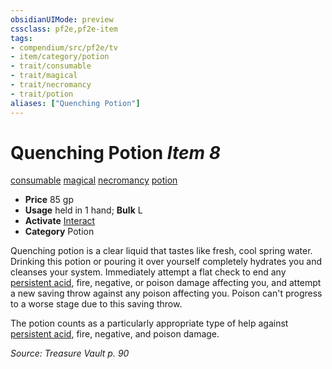 ```yaml
---
obsidianUIMode: preview
cssclass: pf2e,pf2e-item
tags:
- compendium/src/pf2e/tv
- item/category/potion
- trait/consumable
- trait/magical
- trait/necromancy
- trait/potion
aliases: ["Quenching Potion"]
---
```

# Quenching Potion *Item 8*  
[consumable](rules/traits/consumable.md)  [magical](rules/traits/magical.md)  [necromancy](rules/traits/necromancy.md)  [potion](rules/traits/potion.md)  

- **Price** 85 gp
- **Usage** held in 1 hand; **Bulk** L
- **Activate** [Interact](rules/actions/interact.md)
- **Category** Potion

Quenching potion is a clear liquid that tastes like fresh, cool spring water. Drinking this potion or pouring it over yourself completely hydrates you and cleanses your system. Immediately attempt a flat check to end any [persistent acid](rules/conditions.md#Persistent%20Damage), fire, negative, or poison damage affecting you, and attempt a new saving throw against any poison affecting you. Poison can't progress to a worse stage due to this saving throw.

The potion counts as a particularly appropriate type of help against [persistent acid](rules/conditions.md#Persistent%20Damage), fire, negative, and poison damage.

*Source: Treasure Vault p. 90*